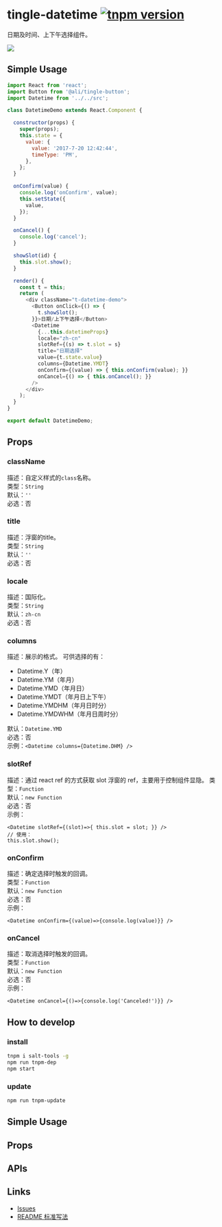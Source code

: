 # tingle-datetime [![tnpm version](http://web.npm.alibaba-inc.com/badge/v/@ali/tingle-datetime.svg?style=flat-square)](http://web.npm.alibaba-inc.com/package/@ali/tingle-datetime)

日期及时间、上下午选择组件。

![](https://img.alicdn.com/tfs/TB1InAIcEgQMeJjy0FgXXc5dXXa-2250-1334.png)

## Simple Usage

```javascript
import React from 'react';
import Button from '@ali/tingle-button';
import Datetime from '../../src';

class DatetimeDemo extends React.Component {

  constructor(props) {
    super(props);
    this.state = {
      value: {
        value: '2017-7-20 12:42:44',
        timeType: 'PM',
      },
    };
  }

  onConfirm(value) {
    console.log('onConfirm', value);
    this.setState({
      value,
    });
  }

  onCancel() {
    console.log('cancel');
  }

  showSlot(id) {
    this.slot.show();
  }

  render() {
    const t = this;
    return (
      <div className="t-datetime-demo">
        <Button onClick={() => {
          t.showSlot();
        }}>日期/上下午选择</Button>
        <Datetime
          {...this.datetimeProps}
          locale="zh-cn"
          slotRef={(s) => t.slot = s}
          title="日期选择"
          value={t.state.value}
          columns={Datetime.YMDT}
          onConfirm={(value) => { this.onConfirm(value); }}
          onCancel={() => { this.onCancel(); }}
        />
      </div>
    );
  }
}

export default DatetimeDemo;

```

## Props

### className
描述：自定义样式的`class`名称。  
类型：`String`  
默认：`''`   
必选：否  

### title  
描述：浮窗的title。  
类型：`String`  
默认：`''`  
必选：否  

### locale  
描述：国际化。  
类型：`String`  
默认：`zh-cn`  
必选：否  

### columns  
描述：展示的格式。
可供选择的有：

* Datetime.Y（年）
* Datetime.YM（年月）
* Datetime.YMD（年月日）
* Datetime.YMDT（年月日上下午）
* Datetime.YMDHM（年月日时分）
* Datetime.YMDWHM（年月日周时分）

默认：`Datetime.YMD`  
必选：否  
示例：`<Datetime columns={Datetime.DHM} />`  

### slotRef  
描述：通过 react ref 的方式获取 slot 浮窗的 ref，主要用于控制组件显隐。
类型：`Function`  
默认：`new Function`  
必选：否  
示例：  
```
<Datetime slotRef={(slot)=>{ this.slot = slot; }} />
// 使用：
this.slot.show();
```

### onConfirm  
描述：确定选择时触发的回调。  
类型：`Function`  
默认：`new Function`  
必选：否  
示例：
```
<Datetime onConfirm={(value)=>{console.log(value)}} />
```

### onCancel  
描述：取消选择时触发的回调。  
类型：`Function`  
默认：`new Function`  
必选：否  
示例：
```
<Datetime onCancel={()=>{console.log('Canceled!')}} />
```


## How to develop

### install

```bash
tnpm i salt-tools -g
npm run tnpm-dep 
npm start
```

### update

```bash
npm run tnpm-update
```

## Simple Usage

## Props

## APIs

## Links

- [Issues](http://gitlab.alibaba-inc.com/tingle-ui/tingle-datetime/issues)
- [README 标准写法](http://gitlab.alibaba-inc.com/tingle-ui/doc/blob/master/README%E6%A0%87%E5%87%86%E5%86%99%E6%B3%95.md)
